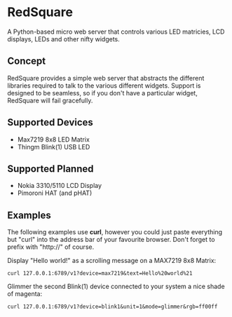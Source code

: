 # RedSquare

A Python-based micro web server that controls various LED matricies, LCD displays, LEDs and other nifty widgets.

## Concept

RedSquare provides a simple web server that abstracts the different libraries required to talk to the various different widgets.  Support is designed to be seamless, so if you don't have a particular widget, RedSquare will fail gracefully.

## Supported Devices

- Max7219 8x8 LED Matrix
- Thingm Blink(1) USB LED

## Supported Planned

- Nokia 3310/5110 LCD Display
- Pimoroni HAT (and pHAT)

## Examples

The following examples use **curl**, however you could just paste everything but "curl" into the address bar of your favourite browser.  Don't forget to prefix with "http://" of course.

Display "Hello world!" as a scrolling message on a MAX7219 8x8 Matrix:

```curl 127.0.0.1:6789/v1?device=max7219&text=Hello%20world%21```

Glimmer the second Blink(1) device connected to your system a nice shade of magenta:

```curl 127.0.0.1:6789/v1?device=blink1&unit=1&mode=glimmer&rgb=ff00ff```





